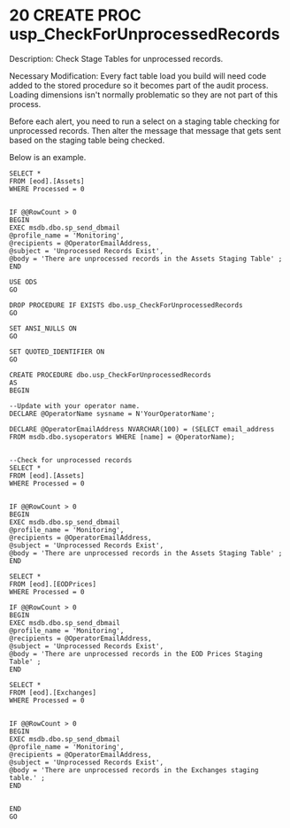 # 20 CREATE PROC usp\_CheckForUnprocessedRecords

Description: Check Stage Tables for unprocessed records.

Necessary Modification: Every fact table load you build will need code added to the stored procedure so it becomes part of the audit process. Loading dimensions isn't normally problematic so they are not part of this process.

Before each alert, you need to run a select on a staging table checking for unprocessed records. Then alter the message that message that gets sent based on the staging table being checked.

 Below is an example.

```text
SELECT *
FROM [eod].[Assets]
WHERE Processed = 0


IF @@RowCount > 0
BEGIN
EXEC msdb.dbo.sp_send_dbmail
@profile_name = 'Monitoring',
@recipients = @OperatorEmailAddress,
@subject = 'Unprocessed Records Exist',
@body = 'There are unprocessed records in the Assets Staging Table' ;
END
```

```text
USE ODS
GO

DROP PROCEDURE IF EXISTS dbo.usp_CheckForUnprocessedRecords
GO

SET ANSI_NULLS ON
GO

SET QUOTED_IDENTIFIER ON
GO

CREATE PROCEDURE dbo.usp_CheckForUnprocessedRecords
AS
BEGIN

--Update with your operator name.
DECLARE @OperatorName sysname = N'YourOperatorName';

DECLARE @OperatorEmailAddress NVARCHAR(100) = (SELECT email_address FROM msdb.dbo.sysoperators WHERE [name] = @OperatorName);


--Check for unprocessed records
SELECT *
FROM [eod].[Assets]
WHERE Processed = 0


IF @@RowCount > 0
BEGIN
EXEC msdb.dbo.sp_send_dbmail
@profile_name = 'Monitoring',
@recipients = @OperatorEmailAddress,
@subject = 'Unprocessed Records Exist',
@body = 'There are unprocessed records in the Assets Staging Table' ;
END

SELECT *
FROM [eod].[EODPrices]
WHERE Processed = 0

IF @@RowCount > 0
BEGIN
EXEC msdb.dbo.sp_send_dbmail
@profile_name = 'Monitoring',
@recipients = @OperatorEmailAddress,
@subject = 'Unprocessed Records Exist',
@body = 'There are unprocessed records in the EOD Prices Staging Table' ;
END

SELECT *
FROM [eod].[Exchanges]
WHERE Processed = 0


IF @@RowCount > 0
BEGIN
EXEC msdb.dbo.sp_send_dbmail
@profile_name = 'Monitoring',
@recipients = @OperatorEmailAddress,
@subject = 'Unprocessed Records Exist',
@body = 'There are unprocessed records in the Exchanges staging table.' ;
END


END
GO

```

